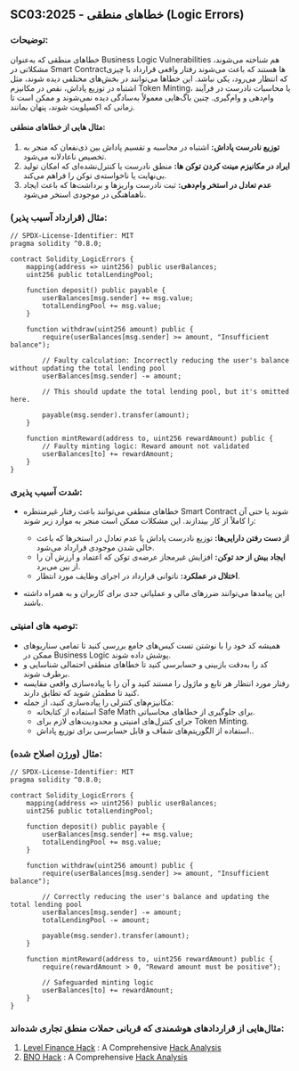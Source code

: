 ## SC03:2025 - خطاهای منطقی (Logic Errors)

### توضیحات: 
خطاهای منطقی که به‌عنوان Business Logic Vulnerabilities هم شناخته می‌شوند، مشکلاتی در Smart Contract‌ها هستند که باعث می‌شوند رفتار واقعی قرارداد با چیزی که انتظار می‌رود، یکی نباشد. این خطاها می‌توانند در بخش‌های مختلفی دیده شوند، مثل اشتباه در توزیع پاداش، نقص در مکانیزم Token Minting، یا محاسبات نادرست در فرآیند وام‌دهی و وام‌گیری. چنین باگ‌هایی معمولاً به‌سادگی دیده نمی‌شوند و ممکن است تا زمانی که اکسپلویت شوند، پنهان بمانند.

#### مثال هایی از خطاهای منطقی:
1. **توزیع نادرست پاداش:** اشتباه در محاسبه و تقسیم پاداش بین ذی‌نفعان که منجر به تخصیص ناعادلانه می‌شود.
2. **ایراد در مکانیزم مینت کردن توکن ها:** منطق نادرست یا کنترل‌نشده‌ای که امکان تولید بی‌نهایت یا ناخواسته‌ی توکن را فراهم می‌کند.
3. **عدم تعادل در استخر وام‌دهی:** ثبت نادرست واریزها و برداشت‌ها که باعث ایجاد ناهماهنگی در موجودی استخر می‌شود.

### مثال (قرارداد آسیب پذیر):
```solidity
// SPDX-License-Identifier: MIT
pragma solidity ^0.8.0;

contract Solidity_LogicErrors {
    mapping(address => uint256) public userBalances;
    uint256 public totalLendingPool;

    function deposit() public payable {
        userBalances[msg.sender] += msg.value;
        totalLendingPool += msg.value;
    }

    function withdraw(uint256 amount) public {
        require(userBalances[msg.sender] >= amount, "Insufficient balance");

        // Faulty calculation: Incorrectly reducing the user's balance without updating the total lending pool
        userBalances[msg.sender] -= amount;

        // This should update the total lending pool, but it's omitted here.

        payable(msg.sender).transfer(amount);
    }

    function mintReward(address to, uint256 rewardAmount) public {
        // Faulty minting logic: Reward amount not validated
        userBalances[to] += rewardAmount;
    }
}
```

### شدت آسیب پذیری:
- خطاهای منطقی می‌توانند باعث رفتار غیرمنتظره Smart Contract شوند یا حتی آن را کاملاً از کار بیندازند. این مشکلات ممکن است منجر به موارد زیر شوند:

  - **از دست رفتن دارایی‌ها:** توزیع نادرست پاداش یا عدم تعادل در استخرها که باعث خالی شدن موجودی قرارداد می‌شود.
  - **ایجاد بیش از حد توکن:** افزایش غیرمجاز عرضه‌ی توکن که اعتماد و ارزش آن را از بین می‌برد.
  - **اختلال در عملکرد:** ناتوانی قرارداد در اجرای وظایف مورد انتظار.
- این پیامدها می‌توانند ضررهای مالی و عملیاتی جدی برای کاربران و  به همراه داشته باشند.

### توصیه های امنیتی:
- همیشه کد خود را با نوشتن تست کیس‌های جامع بررسی کنید تا تمامی سناریوهای ممکن در Business Logic پوشش داده شوند.
- کد را به‌دقت بازبینی و حسابرسی کنید تا خطاهای منطقی احتمالی شناسایی و برطرف شوند.
- رفتار مورد انتظار هر تابع و ماژول را مستند کنید و آن را با پیاده‌سازی واقعی مقایسه کنید تا مطمئن شوید که تطابق دارند.
- مکانیزم‌های کنترلی را پیاده‌سازی کنید، از جمله:
  -  استفاده از کتابخانه Safe Math  برای جلوگیری از خطاهای محاسباتی.
  - جرای کنترل‌های امنیتی و محدودیت‌های لازم برای Token Minting.
  - استفاده از الگوریتم‌های شفاف و قابل حسابرسی برای توزیع پاداش..

### مثال (ورژن اصلاح شده):
```solidity
// SPDX-License-Identifier: MIT
pragma solidity ^0.8.0;

contract Solidity_LogicErrors {
    mapping(address => uint256) public userBalances;
    uint256 public totalLendingPool;

    function deposit() public payable {
        userBalances[msg.sender] += msg.value;
        totalLendingPool += msg.value;
    }

    function withdraw(uint256 amount) public {
        require(userBalances[msg.sender] >= amount, "Insufficient balance");

        // Correctly reducing the user's balance and updating the total lending pool
        userBalances[msg.sender] -= amount;
        totalLendingPool -= amount;

        payable(msg.sender).transfer(amount);
    }

    function mintReward(address to, uint256 rewardAmount) public {
        require(rewardAmount > 0, "Reward amount must be positive");

        // Safeguarded minting logic
        userBalances[to] += rewardAmount;
    }
}
```

### مثال‌هایی از قراردادهای هوشمندی که قربانی حملات منطق تجاری شده‌اند:
1. [Level Finance Hack](https://bscscan.com/address/0x9f00fbd6c095d2c542687ed5afb68d9c3fb2f464#code#F11#L165) : A Comprehensive [Hack Analysis](https://blog.solidityscan.com/level-finance-hack-analysis-16fda3996ecb)
2. [BNO Hack](https://bscscan.com/address/0xdca503449899d5649d32175a255a8835a03e4006#code) : A Comprehensive [Hack Analysis](https://blog.solidityscan.com/bno-hack-analysis-15436d73e44e)